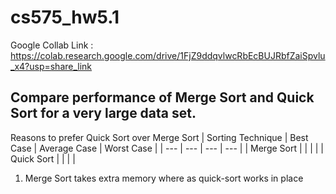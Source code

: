 # cs575_hw5.1
Google Collab Link : https://colab.research.google.com/drive/1FjZ9ddqvlwcRbEcBUJRbfZaiSpvlu_x4?usp=share_link
## Compare performance of Merge Sort and Quick Sort for a very large data set.
Reasons to prefer Quick Sort over Merge Sort
| Sorting Technique | Best Case | Average Case | Worst Case |
| --- | --- | --- | --- |
| Merge Sort |  |  |  |
| Quick Sort |  |  |  |

1. Merge Sort takes extra memory where as quick-sort works in place
